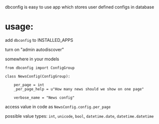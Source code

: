 dbconfig is easy to use app which stores user defined configs in database

usage:
======

add `dbconfig` to INSTALLED_APPS

turn on "admin autodiscover"

somewhere in your models

    from dbconfig import ConfigGroup
    
    class NewsConfig(ConfigGroup):
        
        per_page = int
        _per_page_help = u"How many news should we show on one page"
        
        verbose_name = "News config"


access value in code as `NewsConfig.config.per_page`

possible value types: `int`, `unicode`, `bool`, `datetime.date`, `datetime.datetime`
